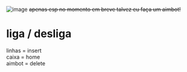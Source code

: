 ![image](https://github.com/user07777/gmodCheat/assets/140452913/280629e7-f531-4230-8961-b6b44e3d1d13)
~~apenas esp no momento em breve talvez eu faça um aimbot!~~<br>
# liga / desliga
linhas = insert<br>
caixa = home<br>
aimbot = delete
